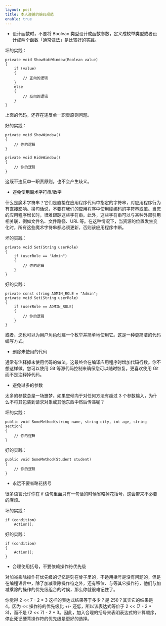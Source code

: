 ```yaml
---
layout: post
title: 本人遵循的编码规范
enable: true
---
```


- 设计函数时，不要将 Boolean 类型设计成函数参数，定义成枚举类型或者设计成两个函数「通常做法」是比较好的实践。

坏的实践：

```
private void ShowHideWindow(Boolean value)
{
    if (value)
    {
        // 正向的逻辑
    }
    else
    {
        // 反向的逻辑
    }
}
```

上面的代码，还存在违反单一职责原则问题。

好的实践：

```
private void ShowWindow()
{
    // 你的逻辑
}

private void HideWindow()
{
    // 你的逻辑
}
```

这既不违反单一职责原则，也不会产生歧义。


- 避免使用魔术字符串/数字

什么是魔术字符串？它们是直接在应用程序代码中指定的字符串，对应用程序行为有直接影响。换句话说，不要在我们的应用程序中使用硬编码的字符串或值。当您的应用程序增长时，很难跟踪这些字符串。此外，这些字符串可以与某种外部引用相关联，例如文件名、文件路径、URL 等。在这种情况下，当资源的位置发生变化时，所有这些魔术字符串都必须更新，否则该应用程序中断。

坏的实践：

```
private void Set(String userRole)
{
    if (userRole == "Admin")
    {
        // 你的逻辑
    }
}
```

好的实践：

```
private const string ADMIN_ROLE = "Admin";
private void Set(String userRole)
{
    if (userRole == ADMIN_ROLE)
    {
        // 你的逻辑
    }
}
```

或者，您也可以为用户角色创建一个枚举并简单地使用它。这是一种更简洁的代码编写方式。

- 删除未使用的代码

通常有注释掉未使用代码的做法。这最终会在编译应用程序时增加代码行数。你不想这样做。您可以使用 Git 等源代码控制来确保您可以随时恢复。更喜欢使用 Git 而不是注释掉代码。

- 避免过多的参数

太多的参数总是一场噩梦。如果您倾向于对任何方法有超过 3 个参数输入，为什么不将其包装到请求对象或其他东西中然后传递呢？

坏的实践：

```
public void SomeMethod(string name, string city, int age, string section)
{
    // 你的逻辑
}
```

好的实践：

```
public void SomeMethod(Student student)
{
    // 你的逻辑
}
```

- 永远不要省略花括号

很多语言允许你在 if 语句里面只有一句话的时候省略掉花括号，这会带来不必要的麻烦。

坏的实践：

```
if (condition)
    Action();
```

好的实践：

```
if (condition)
{
    Action();
}
```

- 合理使用括号，不要依赖操作符优先级

对加减乘除操作符优先级的记忆是刻在骨子里的，不适用括号是没有问题的，但是在编程语言中，除了加减乘除操作符之外，还有移位、与等其它操作符，他们与加减乘除的操作的优先级组合的时候，那么你就很难记住了。

你觉得 2 &lt;&lt; 7 - 2 * 3 这样的表达式结果等于多少？是 250？其实它的结果是 4。因为 &lt;&lt; 操作符的优先级比 +/- 还低，所以该表达式等价于 2 &lt;&lt; (7 - 2 * 3)，而不是 (2 &lt;&lt; 7) - 2 * 3。因此，加入合理的括号来表明表达式的计算顺序，停止死记硬背操作符的优先级是更好的选择。